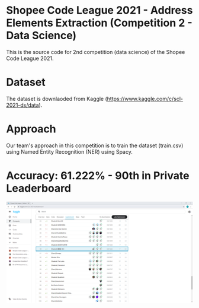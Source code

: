 # Shopee Code League 2021 - Address Elements Extraction (Competition 2 - Data Science)
This is the source code for 2nd competition (data science) of the Shopee Code League 2021. 

# Dataset
The dataset is downlaoded from Kaggle (https://www.kaggle.com/c/scl-2021-ds/data).

# Approach
Our team's approach in this competition is to train the dataset (train.csv) using Named Entity Recognition (NER) using Spacy. 

# Accuracy: 61.222% - 90th in Private Leaderboard
![Image of Private Leaderboard](https://github.com/victorjongsoon/shopee-code-league-2021-address-elements-extraction/blob/main/images/private-leaderboard.PNG)
